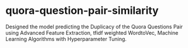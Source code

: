 # quora-question-pair-similarity
Designed the model predicting the Duplicacy of the Quora Questions Pair using Advanced Feature Extraction, tfidf weighted WordtoVec, Machine Learning Algorithms with Hyperparameter Tuning.
